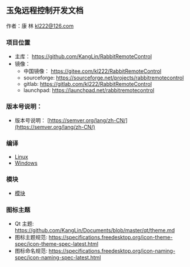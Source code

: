 
## 玉兔远程控制开发文档

作者：康 林 <kl222@126.com>

### 项目位置

+ 主库： https://github.com/KangLin/RabbitRemoteControl
+ 镜像：
  - 中国镜像： https://gitee.com/kl222/RabbitRemoteControl
  - sourceforge: https://sourceforge.net/projects/rabbitremotecontrol
  - gitlab: https://gitlab.com/kl222/RabbitRemoteControl
  - launchpad: https://launchpad.net/rabbitremotecontrol

### 版本号说明：

- 版本号说明： [https://semver.org/lang/zh-CN/](https://semver.org/lang/zh-CN/)

### 编译

- [Linux](../Compile/Linux_zh_CN.md)
- [Windows](../Compile/Windows_zh_CN.md)

### 模块

- [模块](modules.html)

### 图标主题

- Qt 主题: https://github.com/KangLin/Documents/blob/master/qt/theme.md
- 图标主题规范: https://specifications.freedesktop.org/icon-theme-spec/icon-theme-spec-latest.html
- 图标命名规范: https://specifications.freedesktop.org/icon-naming-spec/icon-naming-spec-latest.html
